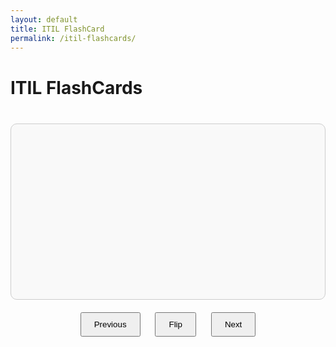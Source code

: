 ```yaml
---
layout: default
title: ITIL FlashCard
permalink: /itil-flashcards/
---
```


<h1>ITIL FlashCards</h1>
<div id="flashcard-container">
  <div id="flashcard" onclick="flipCard()">
    <div id="card-front" class="card-side"></div>
    <div id="card-back" class="card-side hidden"></div>
  </div>
  <div class="controls">
    <button onclick="prevCard()">Previous</button>
    <button onclick="flipCard()">Flip</button>
    <button onclick="nextCard()">Next</button>
  </div>
</div>

<style>
#flashcard-container {
  text-align: center;
  margin: 40px auto;
  max-width: 600px;
}
#flashcard {
  border: 1px solid #ccc;
  padding: 40px;
  border-radius: 10px;
  cursor: pointer;
  min-height: 200px;
  font-size: 18px;
  background: #f9f9f9;
  position: relative;
}
.card-side {
  display: block;
}
.hidden {
  display: none;
}
.controls {
  margin-top: 20px;
}
button {
  margin: 0 10px;
  padding: 10px 20px;
}
</style>

<script>
// Sample Flashcards
const flashcards = [
  { front: "Acceptance criteria", back: "A list of minimum requirements that a service or service component must meet for it to be acceptable to key stakeholders." },
  { front: "Agile", back: "An umbrella term for a collection of frameworks and techniques that together enable teams and individuals to work in a way that is typified by collaboration, prioritization, iterative and incremental delivery, and timeboxing." },
  { front: "Asset register", back: "A database or list of assets, capturing key attributes such as ownership and financial value." },
  { front: "Availability", back: "The ability of an IT service or other configuration item to perform its agreed function when required." }
  // Load more from JSON if needed
];

let currentIndex = 0;
let isFront = true;

function renderCard() {
  document.getElementById("card-front").textContent = flashcards[currentIndex].front;
  document.getElementById("card-back").textContent = flashcards[currentIndex].back;
  document.getElementById("card-front").classList.remove("hidden");
  document.getElementById("card-back").classList.add("hidden");
  isFront = true;
}

function flipCard() {
  isFront = !isFront;
  document.getElementById("card-front").classList.toggle("hidden", !isFront);
  document.getElementById("card-back").classList.toggle("hidden", isFront);
}

function nextCard() {
  currentIndex = (currentIndex + 1) % flashcards.length;
  renderCard();
}

function prevCard() {
  currentIndex = (currentIndex - 1 + flashcards.length) % flashcards.length;
  renderCard();
}

window.onload = renderCard;
</script>
